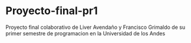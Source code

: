 # Proyecto-final-pr1
Proyecto final colaborativo de Liver Avendaño y Francisco Grimaldo de su primer semestre de programacion en la Universidad de los Andes
